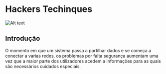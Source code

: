 # Hackers Techinques 

![Alt text](https://drive.google.com/file/d/196R8bobWrDfschW1j_LuhQ8A1mJQ8Fn8/view?usp=sharing)

## Introdução
 
O momento em que um sistema passa a partilhar dados e se começa a conectar a varias redes, os problemas por falta segurança aumentam uma vez que a maior parte dos utilizadores acedem a informações para as quais são necessários cuidados especiais.
